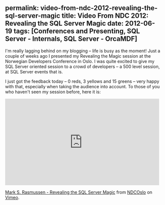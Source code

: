 permalink: video-from-ndc-2012-revealing-the-sql-server-magic
title: Video From NDC 2012: Revealing the SQL Server Magic
date: 2012-06-19
tags: [Conferences and Presenting, SQL Server - Internals, SQL Server - OrcaMDF]
---
I'm really lagging behind on my blogging – life is busy as the moment! Just a couple of weeks ago I presented my Revealing the Magic session at the Norwegian Developers Conference in Oslo. I was quite excited to give my SQL Server oriented session to a crowd of developers – a 500 level session, at SQL Server events that is.

<!-- more -->

I just got the feedback today – 0 reds, 3 yellows and 15 greens – very happy with that, especially when taking the audience into account. To those of you who haven't seen my session before, here it is:

<iframe src="http://player.vimeo.com/video/43659054" height="281" width="500" allowfullscreen="allowfullscreen" frameborder="0"></iframe>

[Mark S. Rasmussen - Revealing the SQL Server Magic](http://vimeo.com/43659054) from [NDCOslo](http://vimeo.com/ndcoslo) on [Vimeo](http://vimeo.com).
